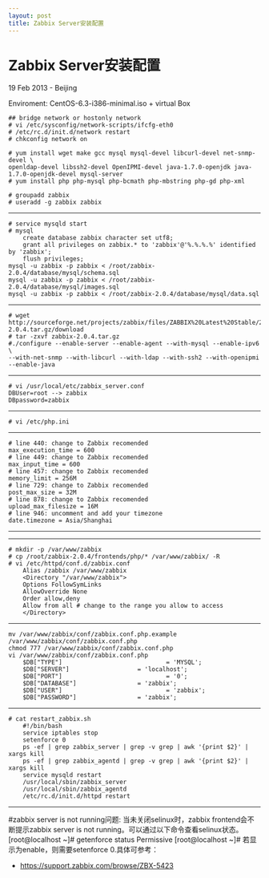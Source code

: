 ```yaml
---
layout: post
title: Zabbix Server安装配置
---
```


Zabbix Server安装配置
========================
19 Feb 2013 - Beijing


Enviroment: CentOS-6.3-i386-minimal.iso + virtual Box

	## bridge network or hostonly network
	# vi /etc/sysconfig/network-scripts/ifcfg-eth0
	# /etc/rc.d/init.d/network restart
	# chkconfig network on

	# yum install wget make gcc mysql mysql-devel libcurl-devel net-snmp-devel \
	openldap-devel libssh2-devel OpenIPMI-devel java-1.7.0-openjdk java-1.7.0-openjdk-devel mysql-server
	# yum install php php-mysql php-bcmath php-mbstring php-gd php-xml

	# groupadd zabbix
	# useradd -g zabbix zabbix
	
*************************************************************************************************

	# service mysqld start
	# mysql
		create database zabbix character set utf8;
		grant all privileges on zabbix.* to 'zabbix'@'%.%.%.%' identified by 'zabbix';
		flush privileges;
	mysql -u zabbix -p zabbix < /root/zabbix-2.0.4/database/mysql/schema.sql
	mysql -u zabbix -p zabbix < /root/zabbix-2.0.4/database/mysql/images.sql
	mysql -u zabbix -p zabbix < /root/zabbix-2.0.4/database/mysql/data.sql
	
*************************************************************************************************

	# wget http://sourceforge.net/projects/zabbix/files/ZABBIX%20Latest%20Stable/2.0.4/zabbix-2.0.4.tar.gz/download
	# tar -zxvf zabbix-2.0.4.tar.gz
	#./configure --enable-server --enable-agent --with-mysql --enable-ipv6  \
	--with-net-snmp --with-libcurl --with-ldap --with-ssh2 --with-openipmi --enable-java

*************************************************************************************************

	# vi /usr/local/etc/zabbix_server.conf
	DBUser=root --> zabbix
	DBpassword=zabbix

*************************************************************************************************

	# vi /etc/php.ini
*************************************************
	# line 440: change to Zabbix recomended
	max_execution_time = 600
	# line 449: change to Zabbix recomended
	max_input_time = 600
	# line 457: change to Zabbix recomended
	memory_limit = 256M
	# line 729: change to Zabbix recomended
	post_max_size = 32M
	# line 878: change to Zabbix recomended
	upload_max_filesize = 16M
	# line 946: uncomment and add your timezone
	date.timezone = Asia/Shanghai
************************************************

************************************************

	# mkdir -p /var/www/zabbix
	# cp /root/zabbix-2.0.4/frontends/php/* /var/www/zabbix/ -R
	# vi /etc/httpd/conf.d/zabbix.conf
		Alias /zabbix /var/www/zabbix
		<Directory "/var/www/zabbix">
		Options FollowSymLinks
		AllowOverride None
		Order allow,deny
		Allow from all # change to the range you allow to access
		</Directory>
************************************************

	mv /var/www/zabbix/conf/zabbix.conf.php.example /var/www/zabbix/conf/zabbix.conf.php
	chmod 777 /var/www/zabbix/conf/zabbix.conf.php
	vi /var/www/zabbix/conf/zabbix.conf.php
		$DB["TYPE"]                             = 'MYSQL';
		$DB["SERVER"]                   = 'localhost';
		$DB["PORT"]                             = '0';
		$DB["DATABASE"]                 = 'zabbix';
		$DB["USER"]                             = 'zabbix';
		$DB["PASSWORD"]                 = 'zabbix';
		
************************************************

	# cat restart_zabbix.sh
		#!/bin/bash
		service iptables stop
		setenforce 0
		ps -ef | grep zabbix_server | grep -v grep | awk '{print $2}' | xargs kill 
		ps -ef | grep zabbix_agentd | grep -v grep | awk '{print $2}' | xargs kill
		service mysqld restart
		/usr/local/sbin/zabbix_server
		/usr/local/sbin/zabbix_agentd
		/etc/rc.d/init.d/httpd restart

************************************************	

#zabbix server is not running问题:
当未关闭selinux时，zabbix frontend会不断提示zabbix server is not running。可以通过以下命令查看selinux状态。
	[root@localhost ~]# getenforce status
	Permissive
	[root@localhost ~]# 
若显示为enable，则需要setenforce 0.具体可参考：

+ <https://support.zabbix.com/browse/ZBX-5423>
